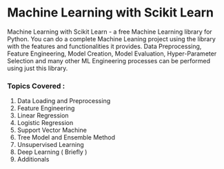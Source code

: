 # Machine Learning with Scikit Learn 

Machine Learning with Scikit Learn - a free Machine Learning library for Python. You can do a complete Machine Leaning project using the library with the features and functionalities it provides. Data Preprocessing, Feature Engineering, Model Creation, Model Evaluation, Hyper-Parameter Selection and many other ML Engineering processes can be performed using just this library. 

### Topics Covered :

1.  Data Loading and Preprocessing
2.  Feature Engineering
3.  Linear Regression
4.  Logistic Regression
5.  Support Vector Machine
6.  Tree Model and Ensemble Method
7.  Unsupervised Learning
8.  Deep Learning ( Briefly )
9.  Additionals
